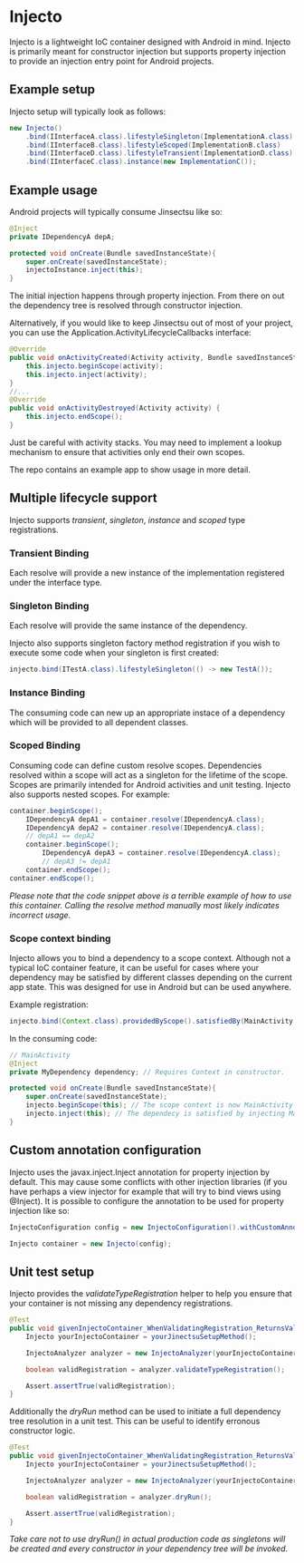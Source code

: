# Injecto
Injecto is a lightweight IoC container designed with Android in mind.
Injecto is primarily meant for constructor injection but supports property injection to provide an injection entry point for Android projects.

## Example setup
Injecto setup will typically look as follows:

```Java
new Injecto()
    .bind(IInterfaceA.class).lifestyleSingleton(ImplementationA.class)
    .bind(IInterfaceB.class).lifestyleScoped(ImplementationB.class)
    .bind(IInterfaceD.class).lifestyleTransient(ImplementationD.class)
    .bind(IInterfaceC.class).instance(new ImplementationC());
```

## Example usage

Android projects will typically consume Jinsectsu like so:
```Java
@Inject
private IDependencyA depA;

protected void onCreate(Bundle savedInstanceState){
    super.onCreate(savedInstanceState);
    injectoInstance.inject(this);
}
```
The initial injection happens through property injection. From there on out the dependency tree is resolved through constructor injection.

Alternatively, if you would like to keep Jinsectsu out of most of your project, you can use the Application.ActivityLifecycleCallbacks interface:

```Java
@Override
public void onActivityCreated(Activity activity, Bundle savedInstanceState) {
    this.injecto.beginScope(activity);
    this.injecto.inject(activity);
}
//...
@Override
public void onActivityDestroyed(Activity activity) {
    this.injecto.endScope();
}
```
Just be careful with activity stacks. You may need to implement a lookup mechanism to ensure that activities only end their own scopes.

The repo contains an example app to show usage in more detail.

## Multiple lifecycle support
Injecto supports *transient*, *singleton*, *instance* and *scoped* type registrations.

### Transient Binding
Each resolve will provide a new instance of the implementation registered under the interface type.

### Singleton Binding
Each resolve will provide the same instance of the dependency.

Injecto also supports singleton factory method registration if you wish to execute some code when your singleton is first created:
```Java
injecto.bind(ITestA.class).lifestyleSingleton(() -> new TestA());
```

### Instance Binding
The consuming code can new up an appropriate instace of a dependency which  will be provided to all dependent classes.

### Scoped Binding
Consuming code can define custom resolve scopes. Dependencies resolved within a scope will act as a singleton for the lifetime of the scope.
Scopes are primarily intended for Android activities and unit testing.
Injecto also supports nested scopes. For example:

```Java
container.beginScope();
    IDependencyA depA1 = container.resolve(IDependencyA.class);
    IDependencyA depA2 = container.resolve(IDependencyA.class);
    // depA1 == depA2
    container.beginScope();
        IDependencyA depA3 = container.resolve(IDependencyA.class);
        // depA3 != depA1
    container.endScope();
container.endScope();
```
*Please note that the code snippet above is a terrible example of how to use this container. Calling the resolve method manually most likely indicates incorrect usage.*

### Scope context binding

Injecto allows you to bind a dependency to a scope context. Although not a typical IoC container feature, it can be useful for cases where your dependency may be satisfied by different classes depending on the current app state. This was designed for use in Android but can be used anywhere.

Example registration:

```Java
injecto.bind(Context.class).providedByScope().satisfiedBy(MainActivity.class, OtherActivity.class);
```

In the consuming code:
```Java
// MainActivity
@Inject
private MyDependency dependency; // Requires Context in constructor.

protected void onCreate(Bundle savedInstanceState){
    super.onCreate(savedInstanceState);
    injecto.beginScope(this); // The scope context is now MainActivity
    injecto.inject(this); // The dependecy is satisfied by injecting MainActivity into MyDependency as Context
}
```
## Custom annotation configuration
Injecto uses the javax.inject.Inject annotation for property injection by default. This may cause some conflicts with other injection libraries (if you have perhaps a view injector for example that will try to bind views using @Inject). It is possible to configure the annotation to be used for property injection like so:
```Java
InjectoConfiguration config = new InjectoConfiguration().withCustomAnnotation(MyAnnotation.class);

Injecto container = new Injecto(config);
```

## Unit test setup
Injecto provides the *validateTypeRegistration* helper to help you ensure that your container is not missing any dependency registrations.

```Java
@Test
public void givenInjectoContainer_WhenValidatingRegistration_ReturnsValid() {
    Injecto yourInjectoContainer = yourJinectsuSetupMethod();

    InjectoAnalyzer analyzer = new InjectoAnalyzer(yourInjectoContainer);

    boolean validRegistration = analyzer.validateTypeRegistration();

    Assert.assertTrue(validRegistration);
}
```

Additionally the *dryRun* method can be used to initiate a full dependency tree resolution in a unit test. This can be useful to identify erronous constructor logic.

```Java
@Test
public void givenInjectoContainer_WhenValidatingRegistration_ReturnsValid() {
    Injecto yourInjectoContainer = yourJinectsuSetupMethod();

    InjectoAnalyzer analyzer = new InjectoAnalyzer(yourInjectoContainer);

    boolean validRegistration = analyzer.dryRun();

    Assert.assertTrue(validRegistration);
}
```
*Take care not to use dryRun() in actual production code as singletons will be created and every constructor in your dependency tree will be invoked.*
